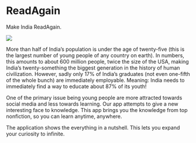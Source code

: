 # ReadAgain
Make India ReadAgain.

![](https://i.ibb.co/J7ygVZt/Screenshot-20200727-223558.jpg)

More than half of India’s population is under the age of twenty-five (this is the largest number of young people of any country on earth). 
In numbers, this amounts to about 600 million people, twice the size of the USA, 
making India’s twenty-something the biggest generation in the history of human civilization. 
However, sadly only 17% of India’s graduates (not even one-fifth of the whole bunch) are immediately employable. 
Meaning: India needs to immediately find a way to educate about 87% of its youth!

One of the primary issue being young people are more attracted towards social media and less towards learning. 
Our app attempts to give a new interesting face to knowledge. This app brings you the knowledge from top nonfiction, so you can learn anytime, anywhere.

The application shows the everything in a nutshell. This lets you expand your curiosity to infinite.
